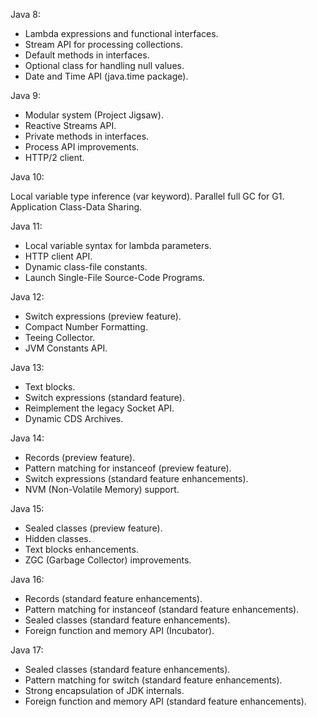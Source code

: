 Java 8:

* Lambda expressions and functional interfaces.
* Stream API for processing collections.
* Default methods in interfaces.
* Optional class for handling null values.
* Date and Time API (java.time package).

Java 9:

* Modular system (Project Jigsaw).
* Reactive Streams API.
* Private methods in interfaces.
* Process API improvements.
* HTTP/2 client.

Java 10:

Local variable type inference (var keyword).
Parallel full GC for G1.
Application Class-Data Sharing.

Java 11:

* Local variable syntax for lambda parameters.
* HTTP client API.
* Dynamic class-file constants.
* Launch Single-File Source-Code Programs.

Java 12:

* Switch expressions (preview feature).
* Compact Number Formatting.
* Teeing Collector.
* JVM Constants API.

Java 13:

* Text blocks.
* Switch expressions (standard feature).
* Reimplement the legacy Socket API.
* Dynamic CDS Archives.

Java 14:

* Records (preview feature).
* Pattern matching for instanceof (preview feature).
* Switch expressions (standard feature enhancements).
* NVM (Non-Volatile Memory) support.

Java 15:

* Sealed classes (preview feature).
* Hidden classes.
* Text blocks enhancements.
* ZGC (Garbage Collector) improvements.

Java 16:

* Records (standard feature enhancements).
* Pattern matching for instanceof (standard feature enhancements).
* Sealed classes (standard feature enhancements).
* Foreign function and memory API (Incubator).

Java 17:

* Sealed classes (standard feature enhancements).
* Pattern matching for switch (standard feature enhancements).
* Strong encapsulation of JDK internals.
* Foreign function and memory API (standard feature enhancements).